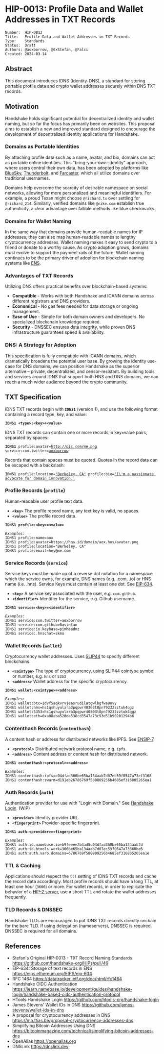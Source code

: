 # HIP-0013: Profile Data and Wallet Addresses in TXT Records

```
Number:  HIP-0013
Title:   Profile Data and Wallet Addresses in TXT Records
Type:    Standards
Status:  Draft
Authors: @aoxborrow, @0xStefan, @Falci
Created: 2024-03-14
```

## Abstract

This document introduces IDNS (Identity-DNS), a standard for storing portable profile data and crypto wallet addresses securely within DNS TXT records. 

## Motivation

Handshake holds significant potential for decentralized identity and wallet naming, but so far the focus has primarily been on websites. This proposal aims to establish a new and improved standard designed to encourage the development of decentralized identity applications for Handshake.

### Domains as Portable Identities
By attaching profile data such as a name, avatar, and bio, domains can act as portable online identities. This "bring-your-own-identity" approach, where users control their own data, has been adopted by platforms like [BlueSky](https://atproto.com/specs/handle), [Thunderbolt](https://www.spaceship.com/thunderbolt), and [Farcaster](https://docs.farcaster.xyz/learn/architecture/ens-names), which all utilize domains over traditional usernames.

Domains help overcome the scarcity of desirable namespace on social networks, allowing for more personalized and meaningful identifiers. For example, a proud Texan might choose `@richard.tx` over settling for `@richard_214`. Similarly, verified domains like `@nike.com` establish true authenticity, a clear advantage over fallible methods like blue checkmarks.

### Domains for Wallet Naming
In the same way that domains provide human-readable names for IP addresses, they can also map human-readable names to lengthy cryptocurrency addresses. Wallet naming makes it easy to send crypto to a friend or donate to a worthy cause. As crypto adoption grows, domains must evolve to support the payment rails of the future. Wallet naming continues to be the primary driver of adoption for blockchain naming systems like [ENS](https://docs.ens.domains/web/resolution).

### Advantages of TXT Records
Utilizing DNS offers practical benefits over blockchain-based systems: 
* **Compatible** - Works with both Handshake and ICANN domains across different registrars and DNS providers.
* **Economical** - No gas fees needed for data storage or ongoing management.
* **Ease of Use** - Simple for both domain owners and developers. No specialized blockchain knowledge required.
* **Security** - DNSSEC ensures data integrity, while proven DNS infrastructure guarantees speed & availability.

### DNS: A Strategy for Adoption
This specification is fully compatible with ICANN domains, which dramatically broadens the potential user base. By growing the identity use-case for DNS domains, we can position Handshake as the superior alternative – private, decentralized, and censor-resistant. By building tools and services around IDNS that support both HNS and DNS domains, we can reach a much wider audience beyond the crypto community.

## TXT Specification

IDNS TXT records begin with **`IDNS1`** (version 1), and use the following format containing a record type, key, and value: 

<pre><code><b>IDNS1 &lt;type&gt;:&lt;key&gt;=&lt;value&gt;</b>
</code></pre>

IDNS TXT records can contain one or more records in key=value pairs, separated by spaces:
<pre><code><b>IDNS1</b> profile:avatar=<ins>http://pic.com/me.png</ins> service:com.twitter=<ins>aoxborrow</ins>
</code></pre>

Records that contain spaces must be quoted. Quotes in the record data can be escaped with a backslash:
<pre><code><b>IDNS1</b> profile:location=<ins>"Berkeley, CA"</ins> profile:bio=<ins>'I\'m a passionate advocate for domain innovation.'</ins></code></pre>

### Profile Records (`profile`)
Human-readable user profile text data. 
  - **`<key>`** The profile record name, any text key is valid, no spaces.
  - **`<value>`** The profile record data.
<pre><code><b>IDNS1 profile:&lt;key&gt;=&lt;value&gt;</b>

<i>Examples:</i>
IDNS1 profile:name=aox
IDNS1 profile:avatar=https://hns.id/domain/aox.hns/avatar.png
IDNS1 profile:location="Berkeley, CA"
IDNS1 profile:email=hey@me.com
</code></pre>

### Service Records (`service`)
Service keys must be made up of a reverse dot notation for a namespace which the service owns, for example, DNS names (e.g. .com, .io) or HNS name (i.e. .hns). Service Keys must contain at least one dot. See [EIP-634](https://eips.ethereum.org/EIPS/eip-634#service-keys).
  - **`<key>`** A service key associated with the user, e.g. `com.github`.
  - **`<identifier>`** Identifier for the service, e.g. Github username. 
<pre><code><b>IDNS1 service:&lt;key&gt;=&lt;identifier&gt;</b>

<i>Examples:</i>
IDNS1 service:com.twitter=aoxborrow
IDNS1 service:com.github=0xstefan
IDNS1 service:io.keybase=pinheadmz
IDNS1 service:.hnschat=skmo
</code></pre>

### Wallet Records (`wallet`)
Cryptocurrency wallet addresses. Uses [SLIP44](https://github.com/satoshilabs/slips/blob/master/slip-0044.md) to specify different blockchains.
  - **`<cointype>`** The type of cryptocurrency, using SLIP44 cointype symbol or number, e.g. `hns` or `5353`
  - **`<address>`** Wallet address for the specific cryptocurrency.
<pre><code><b>IDNS1 wallet:&lt;cointype&gt;=&lt;address&gt;</b>

<i>Examples:</i>
IDNS1 wallet:btc=1dvf5aqkvrvjeasrudilatgwlbgfwa9ovy
IDNS1 wallet:hns=hs1qshuyulxra3pqpwr40303t8pn79232zztuk4qgz
IDNS1 wallet:5353=hs1qshuyulxra3pqpwr40303t8pn79232zztuk4qgz
IDNS1 wallet:eth=0xa08aba528da538cd3547a73c93d51b90201294b6
</code></pre>


### Contenthash Records (`contenthash`)
A content hash or address for distributed networks like IPFS. See [ENSIP-7](https://docs.ens.domains/ensip/7).
  - **`<protocol>`** Distributed network protocol name, e.g. `ipfs`.
  - **`<address>`** Content address or content hash for distributed network.
<pre><code><b>IDNS1 contenthash:&lt;protocol&gt;=&lt;address&gt;</b>

<i>Examples:</i>
IDNS1 contenthash:ipfs=c04dfad360be65ba134aab7d07ec59f0547a73ef3168
IDNS1 contenthash:swarm=d191eb26786769f580809256b4685ef316805265ea1
</code></pre>


### Auth Records (`auth`)
Authentication provider for use with "Login with Domain." See [Handshake Login](https://learn.namebase.io/development/guides/handshake-login/using-handshake-login#set-up-a-custom-identity-manager). (WIP)
  - **`<provider>`** Identity provider URL.
  - **`<fingerprint>`** Provider-specific fingerprint.
<pre><code><b>IDNS1 auth:&lt;provider&gt;=&lt;fingerprint&gt;</b>

<i>Examples:</i>
IDNS1 auth:id.namebase.io=b9feeee2b4ad5c04dfad360be65ba134aab7d
IDNS1 auth:id.htools.work=360be65ba134aab7d07ec59f0547a73360be6
IDNS1 auth:auth.varo.domains=6786769f580809256b4685ef316805265ea1e
</code></pre>

### TTL & Caching
Applications should respect the `ttl` setting of IDNS TXT records and cache the record data accordingly. Most profile records should have a long TTL, at least one hour (`3600`) or more. For wallet records, in order to replicate the behavior of a [HIP-2 server](https://github.com/pinheadmz/hip2-server), use a short TTL and rotate the wallet addresses frequently. 

### TLD Records & DNSSEC
Handshake TLDs are encouraged to put IDNS TXT records directly onchain for the bare TLD. If using delegation (nameservers), DNSSEC is required. DNSSEC is required for all domains. 


## References
* Stefan's Original HIP-0013 - TXT Record Naming Standards https://github.com/handshake-org/HIPs/pull/46
* EIP-634: Storage of text records in ENS https://eips.ethereum.org/EIPS/eip-634
* RFC 1464 https://datatracker.ietf.org/doc/html/rfc1464
* Handshake OIDC Authentication https://learn.namebase.io/development/guides/handshake-login/handshake-based-oidc-authentication-protocol
* HTools Handshake Login https://github.com/htools-org/handshake-login
* James Stevens' Wallet IDs in DNS https://github.com/james-stevens/wallet-ids-in-dns 
* A proposal for cryptocurrency addresses in DNS https://ma.ttias.be/proposal-cryptocurrency-addresses-dns
* Simplifying Bitcoin Addresses Using DNS https://bitcoinmagazine.com/technical/simplifying-bitcoin-addresses-dns
* OpenAlias https://openalias.org
* DNSLink https://dnslink.dev
